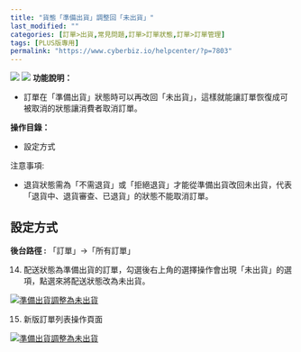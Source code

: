 ```yaml
---
title: "貨態「準備出貨」調整回「未出貨」"
last_modified: ""
categories: [訂單>出貨,常見問題,訂單>訂單狀態,訂單>訂單管理]
tags: [PLUS版專用]
permalink: "https://www.cyberbiz.io/helpcenter/?p=7803"
---
```


![](https://www.cyberbiz.io/helpcenter/wp-content/uploads/一般版3.png)
![](https://www.cyberbiz.io/helpcenter/wp-content/uploads/PLUS版3.png)
**功能說明：**  

* 訂單在「準備出貨」狀態時可以再改回「未出貨」，這樣就能讓訂單恢復成可被取消的狀態讓消費者取消訂單。

**操作目錄：**

* 設定方式

注意事項:  

* 退貨狀態需為「不需退貨」或「拒絕退貨」才能從準備出貨改回未出貨，代表「退貨中、退貨審查、已退貨」的狀態不能取消訂單。



## 設定方式

**後台路徑 :** 「訂單」→「所有訂單」  


14. 配送狀態為準備出貨的訂單，勾選後右上角的選擇操作會出現「未出貨」的選項，點選來將配送狀態改為未出貨。

[![準備出貨調整為未出貨](https://www.cyberbiz.io/support/wp-content/uploads/準備出貨調整為未出貨.png)](https://www.cyberbiz.io/support/wp-content/uploads/準備出貨調整為未出貨.png)

15. 新版訂單列表操作頁面

[![準備出貨調整為未出貨](https://www.cyberbiz.io/support/wp-content/uploads/新版-準備出貨調整為未出貨-1834x853-1.png)](https://www.cyberbiz.io/support/wp-content/uploads/新版-準備出貨調整為未出貨-1834x853-1.png)

